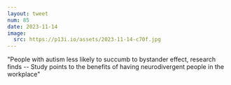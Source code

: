 ```yaml
---
layout: tweet
num: 85
date: 2023-11-14
image:
  src: https://p13i.io/assets/2023-11-14-c70f.jpg
---
```


"People with autism less likely to succumb to bystander
effect, research finds -- Study points to the benefits of
having neurodivergent people in the workplace"
